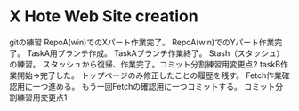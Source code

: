 # X Hote Web Site creation
gitの練習
RepoA(win)でのXパート作業完了。
RepoA(win)でのYパート作業完了。
TaskA用ブランチ作成。
TaskAブランチ作業終了。
Stash（スタッシュ）の練習。
スタッシュから復帰、作業完了。コミット分割練習用変更点2
taskB作業開始→完了した。
トップページのみ修正したことの履歴を残す。
Fetch作業確認用に一つ進める。
もう一回Fetchの確認用に一つコミットする。
コミット分割練習用変更点1